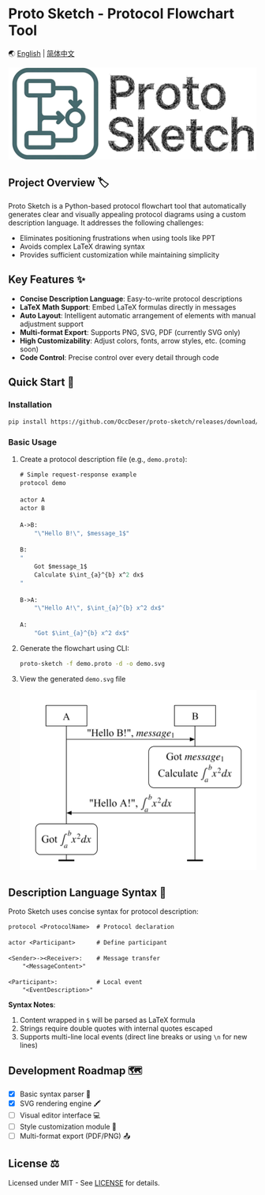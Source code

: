 # Proto Sketch - Protocol Flowchart Tool

🌏 [English](README.md) | [简体中文](README.zh-CN.md)

![Proto Sketch](images/logo_banner.jpg)

## Project Overview 🏷️

Proto Sketch is a Python-based protocol flowchart tool that automatically generates clear and visually appealing protocol diagrams using a custom description language. It addresses the following challenges:

- Eliminates positioning frustrations when using tools like PPT
- Avoids complex LaTeX drawing syntax
- Provides sufficient customization while maintaining simplicity

## Key Features ✨

- **Concise Description Language**: Easy-to-write protocol descriptions
- **LaTeX Math Support**: Embed LaTeX formulas directly in messages
- **Auto Layout**: Intelligent automatic arrangement of elements with manual adjustment support
- **Multi-format Export**: Supports PNG, SVG, PDF (currently SVG only)
- **High Customizability**: Adjust colors, fonts, arrow styles, etc. (coming soon)
- **Code Control**: Precise control over every detail through code

## Quick Start 🚀

### Installation

```bash
pip install https://github.com/OccDeser/proto-sketch/releases/download/v0.1.5/proto_sketch-0.1.5-py3-none-any.whl
```

### Basic Usage

1. Create a protocol description file (e.g., `demo.proto`):

    ```proto
    # Simple request-response example
    protocol demo

    actor A
    actor B

    A->B:
        "\"Hello B!\", $message_1$"

    B:
    "
        Got $message_1$
        Calculate $\int_{a}^{b} x^2 dx$
    "

    B->A:
        "\"Hello A!\", $\int_{a}^{b} x^2 dx$"

    A:
        "Got $\int_{a}^{b} x^2 dx$"
    ```

2. Generate the flowchart using CLI:

    ```bash
    proto-sketch -f demo.proto -d -o demo.svg
    ```

3. View the generated `demo.svg` file

    ![Demo Protocol Diagram](images/demo.svg)

## Description Language Syntax 📜

Proto Sketch uses concise syntax for protocol description:

```plaintext
protocol <ProtocolName>  # Protocol declaration

actor <Participant>      # Define participant

<Sender>-><Receiver>:    # Message transfer
    "<MessageContent>"

<Participant>:           # Local event
    "<EventDescription>"
```

**Syntax Notes**:
1. Content wrapped in `$` will be parsed as LaTeX formula
2. Strings require double quotes with internal quotes escaped
3. Supports multi-line local events (direct line breaks or using `\n` for new lines)

## Development Roadmap 🗺️
- [x] Basic syntax parser 🧩
- [x] SVG rendering engine 🖍️
- [ ] Visual editor interface 💻
- [ ] Style customization module 🎨
- [ ] Multi-format export (PDF/PNG) 📤

## License ⚖️

Licensed under MIT - See [LICENSE](LICENSE) for details.